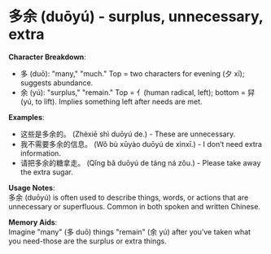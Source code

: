 # **多余 (duōyú) - surplus, unnecessary, extra**

**Character Breakdown**:  
- 多 (duō): "many," "much." Top = two characters for evening (夕 xī); suggests abundance.  
- 余 (yú): "surplus," "remain." Top = 亻(human radical, left); bottom = 舁 (yú, to lift). Implies something left after needs are met.

**Examples**:  
- 这些是多余的。 (Zhèxiē shì duōyú de.) - These are unnecessary.  
- 我不需要多余的信息。 (Wǒ bù xūyào duōyú de xìnxī.) - I don’t need extra information.  
- 请把多余的糖拿走。 (Qǐng bǎ duōyú de táng ná zǒu.) - Please take away the extra sugar.

**Usage Notes**:  
多余 (duōyú) is often used to describe things, words, or actions that are unnecessary or superfluous. Common in both spoken and written Chinese.

**Memory Aids**:  
Imagine "many" (多 duō) things "remain" (余 yú) after you’ve taken what you need-those are the surplus or extra things.
